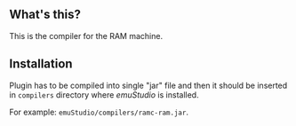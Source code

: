 What's this?
------------

This is the compiler for the RAM machine.

Installation
------------

Plugin has to be compiled into single "jar" file and then it should be
inserted in `compilers` directory where *emuStudio* is installed.

For example: `emuStudio/compilers/ramc-ram.jar`.

